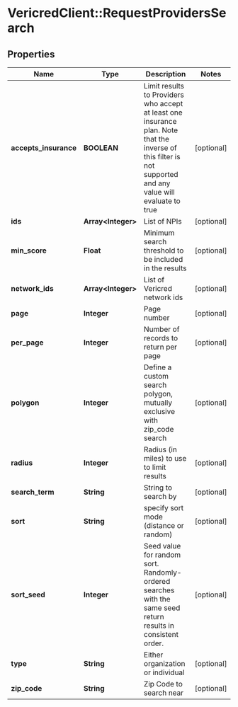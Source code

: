# VericredClient::RequestProvidersSearch

## Properties
Name | Type | Description | Notes
------------ | ------------- | ------------- | -------------
**accepts_insurance** | **BOOLEAN** | Limit results to Providers who accept at least one insurance         plan.  Note that the inverse of this filter is not supported and         any value will evaluate to true | [optional] 
**ids** | **Array&lt;Integer&gt;** | List of NPIs | [optional] 
**min_score** | **Float** | Minimum search threshold to be included in the results | [optional] 
**network_ids** | **Array&lt;Integer&gt;** | List of Vericred network ids | [optional] 
**page** | **Integer** | Page number | [optional] 
**per_page** | **Integer** | Number of records to return per page | [optional] 
**polygon** | **Integer** | Define a custom search polygon, mutually exclusive with zip_code search | [optional] 
**radius** | **Integer** | Radius (in miles) to use to limit results | [optional] 
**search_term** | **String** | String to search by | [optional] 
**sort** | **String** | specify sort mode (distance or random) | [optional] 
**sort_seed** | **Integer** | Seed value for random sort. Randomly-ordered searches with the same seed return results in consistent order. | [optional] 
**type** | **String** | Either organization or individual | [optional] 
**zip_code** | **String** | Zip Code to search near | [optional] 


